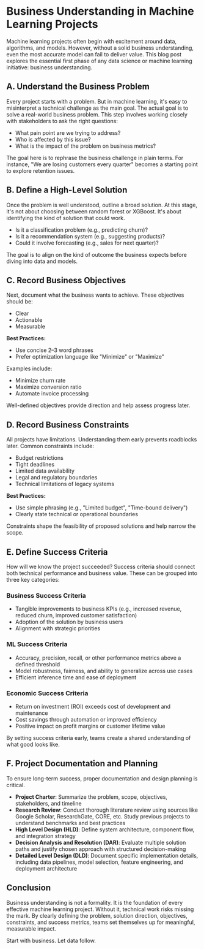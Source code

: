 # Business Understanding in Machine Learning Projects

Machine learning projects often begin with excitement around data, algorithms, and models. However, without a solid business understanding, even the most accurate model can fail to deliver value. This blog post explores the essential first phase of any data science or machine learning initiative: business understanding.

## A. Understand the Business Problem

Every project starts with a problem. But in machine learning, it's easy to misinterpret a technical challenge as the main goal. The actual goal is to solve a real-world business problem. This step involves working closely with stakeholders to ask the right questions:

* What pain point are we trying to address?
* Who is affected by this issue?
* What is the impact of the problem on business metrics?

The goal here is to rephrase the business challenge in plain terms. For instance, "We are losing customers every quarter" becomes a starting point to explore retention issues.

## B. Define a High-Level Solution

Once the problem is well understood, outline a broad solution. At this stage, it's not about choosing between random forest or XGBoost. It's about identifying the kind of solution that could work.

* Is it a classification problem (e.g., predicting churn)?
* Is it a recommendation system (e.g., suggesting products)?
* Could it involve forecasting (e.g., sales for next quarter)?

The goal is to align on the kind of outcome the business expects before diving into data and models.

## C. Record Business Objectives

Next, document what the business wants to achieve. These objectives should be:

* Clear
* Actionable
* Measurable

**Best Practices:**

* Use concise 2–3 word phrases
* Prefer optimization language like "Minimize" or "Maximize"

Examples include:

* Minimize churn rate
* Maximize conversion ratio
* Automate invoice processing

Well-defined objectives provide direction and help assess progress later.

## D. Record Business Constraints

All projects have limitations. Understanding them early prevents roadblocks later. Common constraints include:

* Budget restrictions
* Tight deadlines
* Limited data availability
* Legal and regulatory boundaries
* Technical limitations of legacy systems

**Best Practices:**

* Use simple phrasing (e.g., "Limited budget", "Time-bound delivery")
* Clearly state technical or operational boundaries

Constraints shape the feasibility of proposed solutions and help narrow the scope.

## E. Define Success Criteria

How will we know the project succeeded? Success criteria should connect both technical performance and business value. These can be grouped into three key categories:

### Business Success Criteria

* Tangible improvements to business KPIs (e.g., increased revenue, reduced churn, improved customer satisfaction)
* Adoption of the solution by business users
* Alignment with strategic priorities

### ML Success Criteria

* Accuracy, precision, recall, or other performance metrics above a defined threshold
* Model robustness, fairness, and ability to generalize across use cases
* Efficient inference time and ease of deployment

### Economic Success Criteria

* Return on investment (ROI) exceeds cost of development and maintenance
* Cost savings through automation or improved efficiency
* Positive impact on profit margins or customer lifetime value

By setting success criteria early, teams create a shared understanding of what good looks like.

## F. Project Documentation and Planning

To ensure long-term success, proper documentation and design planning is critical.

* **Project Charter**: Summarize the problem, scope, objectives, stakeholders, and timeline
* **Research Review**: Conduct thorough literature review using sources like Google Scholar, ResearchGate, CORE, etc. Study previous projects to understand benchmarks and best practices
* **High Level Design (HLD)**: Define system architecture, component flow, and integration strategy
* **Decision Analysis and Resolution (DAR)**: Evaluate multiple solution paths and justify chosen approach with structured decision-making
* **Detailed Level Design (DLD)**: Document specific implementation details, including data pipelines, model selection, feature engineering, and deployment architecture

## Conclusion

Business understanding is not a formality. It is the foundation of every effective machine learning project. Without it, technical work risks missing the mark. By clearly defining the problem, solution direction, objectives, constraints, and success metrics, teams set themselves up for meaningful, measurable impact.

Start with business. Let data follow.
